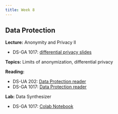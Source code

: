 ```yaml
---
title: Week 8
---
```


## Data Protection

**Lecture:** Anonymity and Privacy II

* DS-GA 1017: [differential privacy slides](../../../assets/7_8_Privacy_1017.pdf)

**Topics:** Limits of anonymization, differential privacy

**Reading:**
* DS-UA 202: [Data Protection reader](../../../assets/protection_reader__ua202.pdf)
* DS-GA 1017: [Data Protection reader](../../../assets/protection_reader.pdf)

**Lab:** Data Synthesizer

* DS-GA 1017: [Colab Notebook](https://colab.research.google.com/drive/1B0L4-VJbTZanptPMml4i-H442EfG5noZ?usp=sharing)
